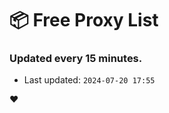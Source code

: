 # :package: Free Proxy List
### Updated every 15 minutes.

- Last updated: `2024-07-20 17:55`

:heart:

